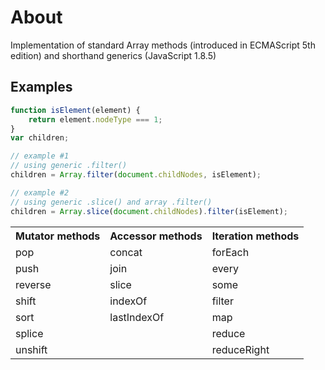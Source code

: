 # About
Implementation of standard Array methods (introduced in ECMAScript 5th edition) and shorthand generics (JavaScript 1.8.5)

## Examples
```javascript
function isElement(element) {
	return element.nodeType === 1;
}
var children;

// example #1 
// using generic .filter()
children = Array.filter(document.childNodes, isElement);

// example #2
// using generic .slice() and array .filter()
children = Array.slice(document.childNodes).filter(isElement);
```
<table>
    <tr>
        <th>Mutator methods</th>
        <th>Accessor methods</th>
        <th>Iteration methods</th>
    </tr>
    <tr>
        <td>pop</td>
        <td>concat</td>
        <td>forEach</td>
    </tr>
     <tr>
        <td>push</td>
        <td>join</td>
        <td>every</td>
    </tr>
    <tr>
        <td>reverse</td>
        <td>slice</td>
        <td>some</td>
    </tr>
    <tr>
        <td>shift</td>
        <td>indexOf</td>
        <td>filter</td>
    </tr>
    <tr>
        <td>sort</td>
        <td>lastIndexOf</td>
        <td>map</td>
    </tr>
    <tr>
        <td>splice</td>
        <td></td>
        <td>reduce</td>
    </tr>
    <tr>
        <td>unshift</td>
        <td></td>
        <td>reduceRight</td>
    </tr>
</table>
